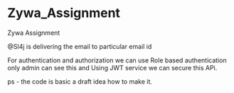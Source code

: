# Zywa_Assignment
Zywa Assignment

@Sl4j is delivering the email to particular email id

For authentication and authorization we can use Role based authentication only admin can see this and Using JWT service we can secure this APi. 

ps - the code is basic a draft idea how to make it. 
